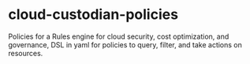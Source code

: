 # cloud-custodian-policies
Policies for a Rules engine for cloud security, cost optimization, and governance, DSL in yaml for policies to query, filter, and take actions on resources.

